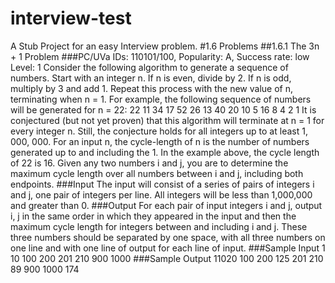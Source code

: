 # interview-test
A Stub Project for an easy Interview problem.
#1.6 Problems
##1.6.1 The 3n + 1 Problem
###PC/UVa IDs: 110101/100, Popularity: A, Success rate: low Level: 1
Consider the following algorithm to generate a sequence of numbers. Start with an integer n. If n is even, divide by 2. If n is odd, multiply by 3 and add 1. Repeat this process with the new value of n, terminating when n = 1. For example, the following sequence of numbers will be generated for n = 22:
22 11 34 17 52 26 13 40 20 10 5 16 8 4 2 1
It is conjectured (but not yet proven) that this algorithm will terminate at n = 1 for every integer n. Still, the conjecture holds for all integers up to at least 1, 000, 000.
For an input n, the cycle-length of n is the number of numbers generated up to and including the 1. In the example above, the cycle length of 22 is 16. Given any two numbers i and j, you are to determine the maximum cycle length over all numbers between i and j, including both endpoints.
###Input
The input will consist of a series of pairs of integers i and j, one pair of integers per line. All integers will be less than 1,000,000 and greater than 0.
###Output
For each pair of input integers i and j, output i, j in the same order in which they appeared in the input and then the maximum cycle length for integers between and including i and j. These three numbers should be separated by one space, with all three numbers on one line and with one line of output for each line of input.
###Sample Input
1 10
100 200
201 210
900 1000
###Sample Output
11020
100 200 125 201 210 89 900 1000 174
